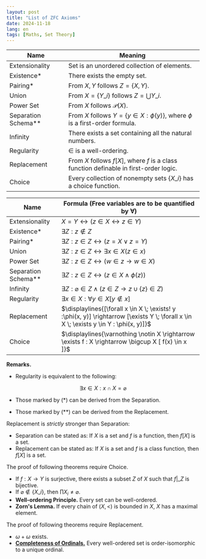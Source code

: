 ```yaml
---
layout: post
title: "List of ZFC Axioms"
date: 2024-11-18
lang: en
tags: [Maths, Set Theory]
---
```


| Name                  | Meaning                                                                                           |
| --------------------- | ------------------------------------------------------------------------------------------------- |
| Extensionality        | Set is an unordered collection of elements.                                                       |
| Existence\*           | There exists the empty set.                                                                       |
| Pairing\*             | From $X, Y$ follows $Z = \lbrace  X, Y \rbrace$.                                                  |
| Union                 | From $X = \lbrace  Y\_i \rbrace$ follows $Z = \bigcup Y\_i$.                                      |
| Power Set             | From $X$ follows $\mathcal{P}(X)$.                                                                |
| Separation Schema\*\* | From $X$ follows $Y = \lbrace  y \in X : \phi(y) \rbrace$, where $\phi$ is a first-order formula. |
| Infinity              | There exists a set containing all the natural numbers.                                            |
| Regularity            | $\in$ is a well-ordering.                                                                         |
| Replacement           | From $X$ follows $f[X]$, where $f$ is a class function definable in first-order logic.            |
| Choice                | Every collection of nonempty sets $\lbrace  X\_i \rbrace$ has a choice function.                  |

| Name                  | Formula (Free variables are to be quantified by $\forall$)                                                                              |
| --------------------- | --------------------------------------------------------------------------------------------------------------------------------------- |
| Extensionality        | $X = Y \leftrightarrow (z \in X \leftrightarrow z \in Y)$                                                                               |
| Existence\*           | $\exists Z : z \not\in Z$                                                                                                               |
| Pairing\*             | $\exists Z : z \in Z \leftrightarrow (z = X \lor z = Y)$                                                                                |
| Union                 | $\exists Z : z \in Z \leftrightarrow \exists x \in X (z \in x)$                                                                         |
| Power Set             | $\exists Z : z \in Z \leftrightarrow (w \in z \rightarrow w \in X)$                                                                     |
| Separation Schema\*\* | $\exists Z : z \in Z \leftrightarrow (z \in X \land \phi(z))$                                                                           |
| Infinity              | $\exists Z : \varnothing \in Z \land (z \in Z \rightarrow z \cup \lbrace  z \rbrace \in Z)$                                             |
| Regularity            | $\exists x \in X : \forall y \in X [ y \not\in x]$                                                                                      |
| Replacement           | $\displaylines{[\forall x \in X \; \exists! y :\phi(x, y)] \rightarrow [\exists Y \; \forall x \in X \; \exists y \in Y : \phi(x, y)]}$ |
| Choice                | $\displaylines{\varnothing \notin X \rightarrow \exists f : X \rightarrow \bigcup X [ f(x) \in x ]}$                                    |

**Remarks.**

- Regularity is equivalent to the following:

$$
\exists x \in X : x \cap X = \varnothing
$$

- Those marked by (\*) can be derived from the Separation.

- Those marked by (\*\*) can be derived from the Replacement.

Replacement is _strictly_ stronger than Separation:

- Separation can be stated as: If $X$ is a set and $f$ is a function, then $f[X]$ is a set.
- Replacement can be stated as: If $X$ is a set and $f$ is a class function, then $f[X]$ is a set.

The proof of following theorems require Choice.

- If $f: X → Y$ is surjective, there exists a subset $Z$ of $X$ such that $f\vert\_Z$ is bijective.
- If $\varnothing \not\in \lbrace  X\_i\rbrace$, then $\prod X_i \neq \varnothing$.
- **Well-ordering Principle.** Every set can be well-ordered.
- **Zorn's Lemma.** If every chain of $(X, <)$ is bounded in $X$, $X$ has a maximal element.

The proof of following theorems require Replacement.

- $\omega + \omega$ exists.
- [**Completeness of Ordinals.**](http://dimenerno.github.io/2024/11/21/trichotomy) Every well-ordered set is order-isomorphic to a unique ordinal.
